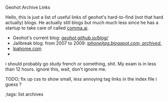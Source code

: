 Geohot Archive Links

Hello, this is just a list of useful links of geohot's hard-to-find (not
that hard actually) blogs. He actually still blogs but much much less
since he has a startup to take care of called [comma.ai](http://comma.ai).

- Geohot's current blog: [*geohot.github.io/blog/*](https://geohot.github.io/blog/)
- Jailbreak blog: from 2007 to 2009:
[*iphonejtag.blogspot.com, archived.*](https://web.archive.org/web/20090716104350/http://iphonejtag.blogspot.com/)
- [lpahome.com](https://web.archive.org/web/20080208175647/http://lpahome.com/)
- 


i should probably go study french or something, shit. My exam is in less
than 12 hours. ignore this, wait, don't ignore me.

TODO; fix up css to
show small, less annoying tag links in the index file i guess ?


;tags: list archives
